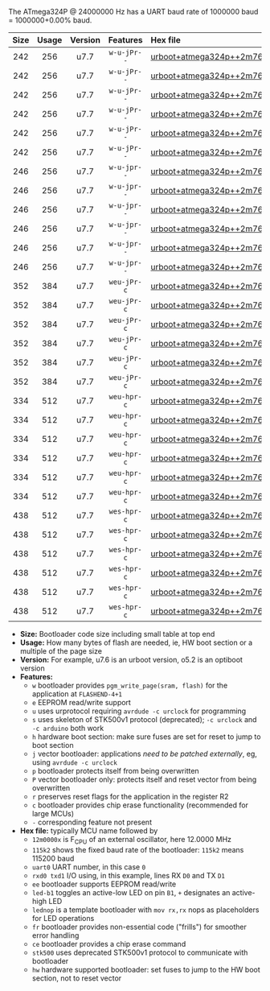 The ATmega324P @ 24000000 Hz has a UART baud rate of 1000000 baud = 1000000+0.00% baud.

|Size|Usage|Version|Features|Hex file|
|:-:|:-:|:-:|:-:|:--|
|242|256|u7.7|`w-u-jPr--`|[urboot+atmega324p++2m7648x++115k2_uart0_rxd0_txd1_led+b0.hex](https://raw.githubusercontent.com/stefanrueger/urboot.hex/main/mcus/atmega324p/external_oscillator/fcpu++2m7648_Hz/br++115k2_bps/urboot+atmega324p++2m7648x++115k2_uart0_rxd0_txd1_led+b0.hex)|
|242|256|u7.7|`w-u-jPr--`|[urboot+atmega324p++2m7648x++115k2_uart0_rxd0_txd1_led+b7.hex](https://raw.githubusercontent.com/stefanrueger/urboot.hex/main/mcus/atmega324p/external_oscillator/fcpu++2m7648_Hz/br++115k2_bps/urboot+atmega324p++2m7648x++115k2_uart0_rxd0_txd1_led+b7.hex)|
|242|256|u7.7|`w-u-jPr--`|[urboot+atmega324p++2m7648x++115k2_uart0_rxd0_txd1_lednop.hex](https://raw.githubusercontent.com/stefanrueger/urboot.hex/main/mcus/atmega324p/external_oscillator/fcpu++2m7648_Hz/br++115k2_bps/urboot+atmega324p++2m7648x++115k2_uart0_rxd0_txd1_lednop.hex)|
|242|256|u7.7|`w-u-jPr--`|[urboot+atmega324p++2m7648x++115k2_uart1_rxd2_txd3_led+b0.hex](https://raw.githubusercontent.com/stefanrueger/urboot.hex/main/mcus/atmega324p/external_oscillator/fcpu++2m7648_Hz/br++115k2_bps/urboot+atmega324p++2m7648x++115k2_uart1_rxd2_txd3_led+b0.hex)|
|242|256|u7.7|`w-u-jPr--`|[urboot+atmega324p++2m7648x++115k2_uart1_rxd2_txd3_led+b7.hex](https://raw.githubusercontent.com/stefanrueger/urboot.hex/main/mcus/atmega324p/external_oscillator/fcpu++2m7648_Hz/br++115k2_bps/urboot+atmega324p++2m7648x++115k2_uart1_rxd2_txd3_led+b7.hex)|
|242|256|u7.7|`w-u-jPr--`|[urboot+atmega324p++2m7648x++115k2_uart1_rxd2_txd3_lednop.hex](https://raw.githubusercontent.com/stefanrueger/urboot.hex/main/mcus/atmega324p/external_oscillator/fcpu++2m7648_Hz/br++115k2_bps/urboot+atmega324p++2m7648x++115k2_uart1_rxd2_txd3_lednop.hex)|
|246|256|u7.7|`w-u-jpr--`|[urboot+atmega324p++2m7648x++115k2_uart0_rxd0_txd1_led+b0_fr.hex](https://raw.githubusercontent.com/stefanrueger/urboot.hex/main/mcus/atmega324p/external_oscillator/fcpu++2m7648_Hz/br++115k2_bps/urboot+atmega324p++2m7648x++115k2_uart0_rxd0_txd1_led+b0_fr.hex)|
|246|256|u7.7|`w-u-jpr--`|[urboot+atmega324p++2m7648x++115k2_uart0_rxd0_txd1_led+b7_fr.hex](https://raw.githubusercontent.com/stefanrueger/urboot.hex/main/mcus/atmega324p/external_oscillator/fcpu++2m7648_Hz/br++115k2_bps/urboot+atmega324p++2m7648x++115k2_uart0_rxd0_txd1_led+b7_fr.hex)|
|246|256|u7.7|`w-u-jpr--`|[urboot+atmega324p++2m7648x++115k2_uart0_rxd0_txd1_lednop_fr.hex](https://raw.githubusercontent.com/stefanrueger/urboot.hex/main/mcus/atmega324p/external_oscillator/fcpu++2m7648_Hz/br++115k2_bps/urboot+atmega324p++2m7648x++115k2_uart0_rxd0_txd1_lednop_fr.hex)|
|246|256|u7.7|`w-u-jpr--`|[urboot+atmega324p++2m7648x++115k2_uart1_rxd2_txd3_led+b0_fr.hex](https://raw.githubusercontent.com/stefanrueger/urboot.hex/main/mcus/atmega324p/external_oscillator/fcpu++2m7648_Hz/br++115k2_bps/urboot+atmega324p++2m7648x++115k2_uart1_rxd2_txd3_led+b0_fr.hex)|
|246|256|u7.7|`w-u-jpr--`|[urboot+atmega324p++2m7648x++115k2_uart1_rxd2_txd3_led+b7_fr.hex](https://raw.githubusercontent.com/stefanrueger/urboot.hex/main/mcus/atmega324p/external_oscillator/fcpu++2m7648_Hz/br++115k2_bps/urboot+atmega324p++2m7648x++115k2_uart1_rxd2_txd3_led+b7_fr.hex)|
|246|256|u7.7|`w-u-jpr--`|[urboot+atmega324p++2m7648x++115k2_uart1_rxd2_txd3_lednop_fr.hex](https://raw.githubusercontent.com/stefanrueger/urboot.hex/main/mcus/atmega324p/external_oscillator/fcpu++2m7648_Hz/br++115k2_bps/urboot+atmega324p++2m7648x++115k2_uart1_rxd2_txd3_lednop_fr.hex)|
|352|384|u7.7|`weu-jPr-c`|[urboot+atmega324p++2m7648x++115k2_uart0_rxd0_txd1_ee_led+b0_fr_ce.hex](https://raw.githubusercontent.com/stefanrueger/urboot.hex/main/mcus/atmega324p/external_oscillator/fcpu++2m7648_Hz/br++115k2_bps/urboot+atmega324p++2m7648x++115k2_uart0_rxd0_txd1_ee_led+b0_fr_ce.hex)|
|352|384|u7.7|`weu-jPr-c`|[urboot+atmega324p++2m7648x++115k2_uart0_rxd0_txd1_ee_led+b7_fr_ce.hex](https://raw.githubusercontent.com/stefanrueger/urboot.hex/main/mcus/atmega324p/external_oscillator/fcpu++2m7648_Hz/br++115k2_bps/urboot+atmega324p++2m7648x++115k2_uart0_rxd0_txd1_ee_led+b7_fr_ce.hex)|
|352|384|u7.7|`weu-jPr-c`|[urboot+atmega324p++2m7648x++115k2_uart0_rxd0_txd1_ee_lednop_fr_ce.hex](https://raw.githubusercontent.com/stefanrueger/urboot.hex/main/mcus/atmega324p/external_oscillator/fcpu++2m7648_Hz/br++115k2_bps/urboot+atmega324p++2m7648x++115k2_uart0_rxd0_txd1_ee_lednop_fr_ce.hex)|
|352|384|u7.7|`weu-jPr-c`|[urboot+atmega324p++2m7648x++115k2_uart1_rxd2_txd3_ee_led+b0_fr_ce.hex](https://raw.githubusercontent.com/stefanrueger/urboot.hex/main/mcus/atmega324p/external_oscillator/fcpu++2m7648_Hz/br++115k2_bps/urboot+atmega324p++2m7648x++115k2_uart1_rxd2_txd3_ee_led+b0_fr_ce.hex)|
|352|384|u7.7|`weu-jPr-c`|[urboot+atmega324p++2m7648x++115k2_uart1_rxd2_txd3_ee_led+b7_fr_ce.hex](https://raw.githubusercontent.com/stefanrueger/urboot.hex/main/mcus/atmega324p/external_oscillator/fcpu++2m7648_Hz/br++115k2_bps/urboot+atmega324p++2m7648x++115k2_uart1_rxd2_txd3_ee_led+b7_fr_ce.hex)|
|352|384|u7.7|`weu-jPr-c`|[urboot+atmega324p++2m7648x++115k2_uart1_rxd2_txd3_ee_lednop_fr_ce.hex](https://raw.githubusercontent.com/stefanrueger/urboot.hex/main/mcus/atmega324p/external_oscillator/fcpu++2m7648_Hz/br++115k2_bps/urboot+atmega324p++2m7648x++115k2_uart1_rxd2_txd3_ee_lednop_fr_ce.hex)|
|334|512|u7.7|`weu-hpr-c`|[urboot+atmega324p++2m7648x++115k2_uart0_rxd0_txd1_ee_led+b0_fr_ce_hw.hex](https://raw.githubusercontent.com/stefanrueger/urboot.hex/main/mcus/atmega324p/external_oscillator/fcpu++2m7648_Hz/br++115k2_bps/urboot+atmega324p++2m7648x++115k2_uart0_rxd0_txd1_ee_led+b0_fr_ce_hw.hex)|
|334|512|u7.7|`weu-hpr-c`|[urboot+atmega324p++2m7648x++115k2_uart0_rxd0_txd1_ee_led+b7_fr_ce_hw.hex](https://raw.githubusercontent.com/stefanrueger/urboot.hex/main/mcus/atmega324p/external_oscillator/fcpu++2m7648_Hz/br++115k2_bps/urboot+atmega324p++2m7648x++115k2_uart0_rxd0_txd1_ee_led+b7_fr_ce_hw.hex)|
|334|512|u7.7|`weu-hpr-c`|[urboot+atmega324p++2m7648x++115k2_uart0_rxd0_txd1_ee_lednop_fr_ce_hw.hex](https://raw.githubusercontent.com/stefanrueger/urboot.hex/main/mcus/atmega324p/external_oscillator/fcpu++2m7648_Hz/br++115k2_bps/urboot+atmega324p++2m7648x++115k2_uart0_rxd0_txd1_ee_lednop_fr_ce_hw.hex)|
|334|512|u7.7|`weu-hpr-c`|[urboot+atmega324p++2m7648x++115k2_uart1_rxd2_txd3_ee_led+b0_fr_ce_hw.hex](https://raw.githubusercontent.com/stefanrueger/urboot.hex/main/mcus/atmega324p/external_oscillator/fcpu++2m7648_Hz/br++115k2_bps/urboot+atmega324p++2m7648x++115k2_uart1_rxd2_txd3_ee_led+b0_fr_ce_hw.hex)|
|334|512|u7.7|`weu-hpr-c`|[urboot+atmega324p++2m7648x++115k2_uart1_rxd2_txd3_ee_led+b7_fr_ce_hw.hex](https://raw.githubusercontent.com/stefanrueger/urboot.hex/main/mcus/atmega324p/external_oscillator/fcpu++2m7648_Hz/br++115k2_bps/urboot+atmega324p++2m7648x++115k2_uart1_rxd2_txd3_ee_led+b7_fr_ce_hw.hex)|
|334|512|u7.7|`weu-hpr-c`|[urboot+atmega324p++2m7648x++115k2_uart1_rxd2_txd3_ee_lednop_fr_ce_hw.hex](https://raw.githubusercontent.com/stefanrueger/urboot.hex/main/mcus/atmega324p/external_oscillator/fcpu++2m7648_Hz/br++115k2_bps/urboot+atmega324p++2m7648x++115k2_uart1_rxd2_txd3_ee_lednop_fr_ce_hw.hex)|
|438|512|u7.7|`wes-hpr-c`|[urboot+atmega324p++2m7648x++115k2_uart0_rxd0_txd1_ee_led+b0_fr_ce_stk500_hw.hex](https://raw.githubusercontent.com/stefanrueger/urboot.hex/main/mcus/atmega324p/external_oscillator/fcpu++2m7648_Hz/br++115k2_bps/urboot+atmega324p++2m7648x++115k2_uart0_rxd0_txd1_ee_led+b0_fr_ce_stk500_hw.hex)|
|438|512|u7.7|`wes-hpr-c`|[urboot+atmega324p++2m7648x++115k2_uart0_rxd0_txd1_ee_led+b7_fr_ce_stk500_hw.hex](https://raw.githubusercontent.com/stefanrueger/urboot.hex/main/mcus/atmega324p/external_oscillator/fcpu++2m7648_Hz/br++115k2_bps/urboot+atmega324p++2m7648x++115k2_uart0_rxd0_txd1_ee_led+b7_fr_ce_stk500_hw.hex)|
|438|512|u7.7|`wes-hpr-c`|[urboot+atmega324p++2m7648x++115k2_uart0_rxd0_txd1_ee_lednop_fr_ce_stk500_hw.hex](https://raw.githubusercontent.com/stefanrueger/urboot.hex/main/mcus/atmega324p/external_oscillator/fcpu++2m7648_Hz/br++115k2_bps/urboot+atmega324p++2m7648x++115k2_uart0_rxd0_txd1_ee_lednop_fr_ce_stk500_hw.hex)|
|438|512|u7.7|`wes-hpr-c`|[urboot+atmega324p++2m7648x++115k2_uart1_rxd2_txd3_ee_led+b0_fr_ce_stk500_hw.hex](https://raw.githubusercontent.com/stefanrueger/urboot.hex/main/mcus/atmega324p/external_oscillator/fcpu++2m7648_Hz/br++115k2_bps/urboot+atmega324p++2m7648x++115k2_uart1_rxd2_txd3_ee_led+b0_fr_ce_stk500_hw.hex)|
|438|512|u7.7|`wes-hpr-c`|[urboot+atmega324p++2m7648x++115k2_uart1_rxd2_txd3_ee_led+b7_fr_ce_stk500_hw.hex](https://raw.githubusercontent.com/stefanrueger/urboot.hex/main/mcus/atmega324p/external_oscillator/fcpu++2m7648_Hz/br++115k2_bps/urboot+atmega324p++2m7648x++115k2_uart1_rxd2_txd3_ee_led+b7_fr_ce_stk500_hw.hex)|
|438|512|u7.7|`wes-hpr-c`|[urboot+atmega324p++2m7648x++115k2_uart1_rxd2_txd3_ee_lednop_fr_ce_stk500_hw.hex](https://raw.githubusercontent.com/stefanrueger/urboot.hex/main/mcus/atmega324p/external_oscillator/fcpu++2m7648_Hz/br++115k2_bps/urboot+atmega324p++2m7648x++115k2_uart1_rxd2_txd3_ee_lednop_fr_ce_stk500_hw.hex)|

- **Size:** Bootloader code size including small table at top end
- **Usage:** How many bytes of flash are needed, ie, HW boot section or a multiple of the page size
- **Version:** For example, u7.6 is an urboot version, o5.2 is an optiboot version
- **Features:**
  + `w` bootloader provides `pgm_write_page(sram, flash)` for the application at `FLASHEND-4+1`
  + `e` EEPROM read/write support
  + `u` uses urprotocol requiring `avrdude -c urclock` for programming
  + `s` uses skeleton of STK500v1 protocol (deprecated); `-c urclock` and `-c arduino` both work
  + `h` hardware boot section: make sure fuses are set for reset to jump to boot section
  + `j` vector bootloader: applications *need to be patched externally*, eg, using `avrdude -c urclock`
  + `p` bootloader protects itself from being overwritten
  + `P` vector bootloader only: protects itself and reset vector from being overwritten
  + `r` preserves reset flags for the application in the register R2
  + `c` bootloader provides chip erase functionality (recommended for large MCUs)
  + `-` corresponding feature not present
- **Hex file:** typically MCU name followed by
  + `12m0000x` is F<sub>CPU</sub> of an external oscillator, here 12.0000 MHz
  + `115k2` shows the fixed baud rate of the bootloader: `115k2` means 115200 baud
  + `uart0` UART number, in this case `0`
  + `rxd0 txd1` I/O using, in this example, lines RX `D0` and TX `D1`
  + `ee` bootloader supports EEPROM read/write
  + `led-b1` toggles an active-low LED on pin `B1`, `+` designates an active-high LED
  + `lednop` is a template bootloader with `mov rx,rx` nops as placeholders for LED operations
  + `fr` bootloader provides non-essential code ("frills") for smoother error handling
  + `ce` bootloader provides a chip erase command
  + `stk500` uses deprecated STK500v1 protocol to communicate with bootloader
  + `hw` hardware supported bootloader: set fuses to jump to the HW boot section, not to reset vector

